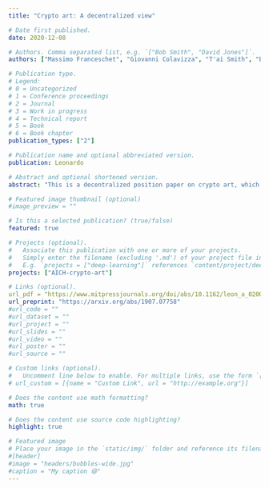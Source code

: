 ```yaml
---
title: "Crypto art: A decentralized view"

# Date first published.
date: 2020-12-08

# Authors. Comma separated list, e.g. `["Bob Smith", "David Jones"]`.
authors: ["Massimo Franceschet", "Giovanni Colavizza", "T'ai Smith", "Blake Finucane", "Martin Lukas Ostachowski", "Sergio Scalet", "Jonathan Perkins", "James Morgan", "Sebastian Hernandez"]

# Publication type.
# Legend:
# 0 = Uncategorized
# 1 = Conference proceedings
# 2 = Journal
# 3 = Work in progress
# 4 = Technical report
# 5 = Book
# 6 = Book chapter
publication_types: ["2"]

# Publication name and optional abbreviated version.
publication: Leonardo

# Abstract and optional shortened version.
abstract: "This is a decentralized position paper on crypto art, which includes viewpoints from different actors of the system: artists, collectors, galleries, art scholars, data scientists. The writing process went as follows: a general definition of the topic was put forward by two of the authors (Franceschet and Colavizza), and used as reference to ask to a set of diverse authors to contribute with their viewpoints asynchronously and independently. No guidelines were offered before the first draft, if not to reach a minimum of words to justify a separate section/contribution. Afterwards, all authors read and commented on each other's work and minimal editing was done. Every author was asked to suggest open questions and future perspectives on the topic of crypto art from their vantage point, while keeping full control of their own sections at all times. While this process does not necessarily guarantee the uniformity expected from, say, a research article, it allows for multiple voices to emerge and provide for a contribution on a common topic. The ending section offers an attempt to pull all these threads together into a perspective on the future of crypto art."

# Featured image thumbnail (optional)
#image_preview = ""

# Is this a selected publication? (true/false)
featured: true

# Projects (optional).
#   Associate this publication with one or more of your projects.
#   Simply enter the filename (excluding '.md') of your project file in `content/project/`.
#   E.g. `projects = ["deep-learning"]` references `content/project/deep-learning.md`.
projects: ["AICH-crypto-art"]

# Links (optional).
url_pdf = "https://www.mitpressjournals.org/doi/abs/10.1162/leon_a_02003"
url_preprint: "https://arxiv.org/abs/1907.07758"
#url_code = ""
#url_dataset = ""
#url_project = ""
#url_slides = ""
#url_video = ""
#url_poster = ""
#url_source = ""

# Custom links (optional).
#   Uncomment line below to enable. For multiple links, use the form `[{...}, {...}, {...}]`.
# url_custom = [{name = "Custom Link", url = "http://example.org"}]

# Does the content use math formatting?
math: true

# Does the content use source code highlighting?
highlight: true

# Featured image
# Place your image in the `static/img/` folder and reference its filename below, e.g. `image = "example.jpg"`.
#[header]
#image = "headers/bubbles-wide.jpg"
#caption = "My caption 😄"
---
```

